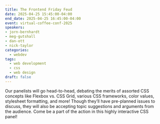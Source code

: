 ```yaml
---
title: The Frontend Friday Feud
date: 2025-04-25 15:45:00-04:00
end_date: 2025-04-25 16:45:00-04:00
event: virtual-coffee-conf-2025
speakers:
- jorn-bernhardt
- meg-gutshall
- dan-ott
- nick-taylor
categories:
  - webdev
tags:
  - web development
  - css
  - web design
draft: false
---
```


Our panelists will go head-to-head, debating the merits of assorted CSS concepts like Flexbox vs. CSS Grid, various CSS frameworks, color values, stylesheet formatting, and more! Though they’ll have pre-planned issues to discuss, they will also be accepting topic suggestions and arguments from the audience. Come be a part of the action in this highly interactive CSS panel!
